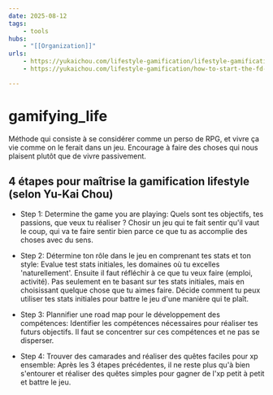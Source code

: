 ```yaml
---
date: 2025-08-12
tags:
    - tools
hubs:
    - "[[Organization]]"
urls:
    - https://yukaichou.com/lifestyle-gamification/lifestyle-gamification/
    - https://yukaichou.com/lifestyle-gamification/how-to-start-the-fd-lifestyle/

---
```


# gamifying_life 


Méthode qui consiste à se considérer comme un perso de RPG, et vivre ça vie comme on le 
ferait dans un jeu. Encourage à faire des choses qui nous plaisent plutôt que de vivre
passivement.


## 4 étapes pour maîtrise la gamification lifestyle (selon Yu-Kai Chou)

- Step 1: Determine the game you are playing:
Quels sont tes objectifs, tes passions, que veux tu réaliser ?
Chosir un jeu qui te fait sentir qu'il vaut le coup, qui va te faire sentir bien parce
ce que tu as accomplie des choses avec du sens.

- Step 2: Détermine ton rôle dans le jeu en comprenant tes stats et ton style:
Evalue test stats initiales, les domaines où tu excelles 'naturellement'. 
Ensuite il faut réfléchir  à ce que tu veux faire (emploi, activité). Pas seulement en 
te basant sur tes stats initiales, mais en choisissant quelque chose que tu aimes faire.
Décide comment tu peux utiliser tes stats initiales pour battre le jeu  d'une manière 
qui te plaît.

- Step 3: Plannifier une road map pour le développement des compétences:
Identifier les compétences nécessaires pour réaliser tes futurs objectifs.
Il faut se concentrer sur ces compétences et ne pas se disperser.

- Step 4: Trouver des camarades and réaliser des quêtes faciles pour xp ensemble:
Après les 3 étapes précédentes, il ne reste plus qu'à bien s'entourer et réaliser des
quêtes simples pour gagner de l'xp petit à petit et battre le jeu.


